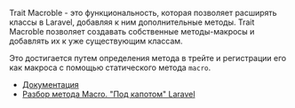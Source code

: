 Trait Macroble - это функциональность, которая позволяет расширять классы в Laravel, 
добавляя к ним дополнительные методы. 
Trait Macroble позволяет создавать собственные методы-макросы и добавлять их к уже существующим классам.

Это достигается путем определения метода в трейте и регистрации его как макроса с помощью статического метода `macro`.

[//]: # "materials"

- [Документация](https://laravel.com/api/10.x/Illuminate/Support/Traits/Macroable.html)
- [Разбор метода Macro. "Под капотом" Laravel](https://youtu.be/LIoV2kquKMw)

[//]: # "/materials"
